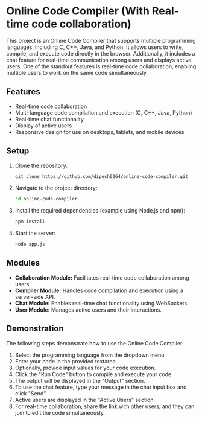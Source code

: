 # Online Code Compiler (With Real-time code collaboration)

This project is an Online Code Compiler that supports multiple programming languages, including C, C++, Java, and Python. It allows users to write, compile, and execute code directly in the browser. Additionally, it includes a chat feature for real-time communication among users and displays active users. One of the standout features is real-time code collaboration, enabling multiple users to work on the same code simultaneously.

## Features
- Real-time code collaboration
- Multi-language code compilation and execution (C, C++, Java, Python)
- Real-time chat functionality
- Display of active users
- Responsive design for use on desktops, tablets, and mobile devices

## Setup
1. Clone the repository:
    ```sh
    git clone https://github.com/dipesh6264/online-code-compiler.git
    ```
2. Navigate to the project directory:
    ```sh
    cd online-code-compiler
    ```
3. Install the required dependencies (example using Node.js and npm):
    ```sh
    npm install
    ```
4. Start the server:
    ```sh
    node app.js
    ```

## Modules
- **Collaboration Module:** Facilitates real-time code collaboration among users
- **Compiler Module:** Handles code compilation and execution using a server-side API.
- **Chat Module:** Enables real-time chat functionality using WebSockets.
- **User Module:** Manages active users and their interactions.


## Demonstration
The following steps demonstrate how to use the Online Code Compiler:
1. Select the programming language from the dropdown menu.
2. Enter your code in the provided textarea.
3. Optionally, provide input values for your code execution.
4. Click the "Run Code" button to compile and execute your code.
5. The output will be displayed in the "Output" section.
6. To use the chat feature, type your message in the chat input box and click "Send".
7. Active users are displayed in the "Active Users" section.
8. For real-time collaboration, share the link with other users, and they can join to edit the code simultaneously.
